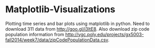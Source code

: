 Matplotlib-Visualizations
=========================

Plotting time series and bar plots using matplotlib in python. Need to download 311 data from http://goo.gl/i3ltE8. Also download zip code population information from http://vgc.poly.edu/projects/gx5003-fall2014/week7/data/zipCodePopulationData.csv.
